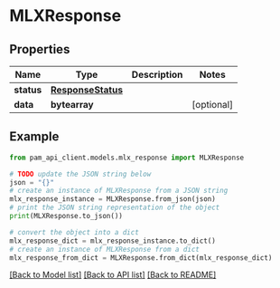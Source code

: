 # MLXResponse


## Properties

Name | Type | Description | Notes
------------ | ------------- | ------------- | -------------
**status** | [**ResponseStatus**](ResponseStatus.md) |  | 
**data** | **bytearray** |  | [optional] 

## Example

```python
from pam_api_client.models.mlx_response import MLXResponse

# TODO update the JSON string below
json = "{}"
# create an instance of MLXResponse from a JSON string
mlx_response_instance = MLXResponse.from_json(json)
# print the JSON string representation of the object
print(MLXResponse.to_json())

# convert the object into a dict
mlx_response_dict = mlx_response_instance.to_dict()
# create an instance of MLXResponse from a dict
mlx_response_from_dict = MLXResponse.from_dict(mlx_response_dict)
```
[[Back to Model list]](../README.md#documentation-for-models) [[Back to API list]](../README.md#documentation-for-api-endpoints) [[Back to README]](../README.md)


